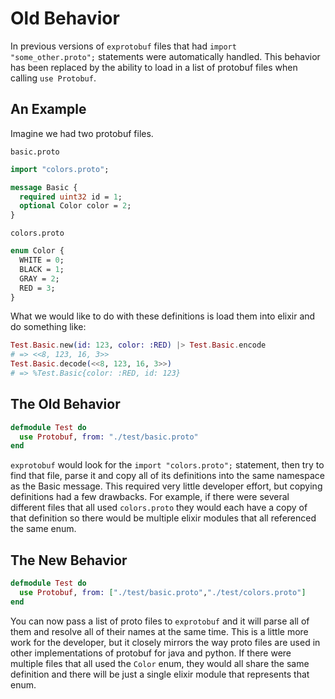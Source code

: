 # Old Behavior

In previous versions of `exprotobuf` files that had `import "some_other.proto";` statements were automatically handled.
This behavior has been replaced by the ability to load in a list of protobuf files when calling `use Protobuf`.

## An Example

Imagine we had two protobuf files.

`basic.proto`

```protobuf
import "colors.proto";

message Basic {
  required uint32 id = 1;
  optional Color color = 2;
}
```

`colors.proto`

```protobuf
enum Color {
  WHITE = 0;
  BLACK = 1;
  GRAY = 2;
  RED = 3;
}
```

What we would like to do with these definitions is load them into elixir and do something like:

```elixir
Test.Basic.new(id: 123, color: :RED) |> Test.Basic.encode
# => <<8, 123, 16, 3>>
Test.Basic.decode(<<8, 123, 16, 3>>)
# => %Test.Basic{color: :RED, id: 123}
```

## The Old Behavior

```elixir
defmodule Test do
  use Protobuf, from: "./test/basic.proto"
end
```

`exprotobuf` would look for the `import "colors.proto";` statement, then try to find that
file, parse it and copy all of its definitions into the same namespace as the Basic message.
This required very little developer effort, but copying definitions had a few drawbacks.
For example, if there were several different files that all used `colors.proto` they would
each have a copy of that definition so there would be multiple elixir modules that all referenced the same enum.

## The New Behavior

```elixir
defmodule Test do
  use Protobuf, from: ["./test/basic.proto","./test/colors.proto"]
end
```

You can now pass a list of proto files to `exprotobuf` and it will parse all of them and resolve all of their names at the same time.
This is a little more work for the developer, but it closely mirrors the way proto files are used in other implementations of protobuf for java and python.
If there were multiple files that all used the `Color` enum, they would all share the same definition and there will be just a single elixir module that represents that enum.
